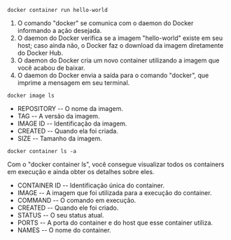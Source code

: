 ```
docker container run hello-world
```

1. O comando "docker" se comunica com o daemon do Docker informando a ação desejada.
2. O daemon do Docker verifica se a imagem "hello-world" existe em seu host; caso ainda não, o Docker faz o download da imagem diretamente do Docker Hub.
3. O daemon do Docker cria um novo container utilizando a imagem que você acabou de baixar.
4. O daemon do Docker envia a saída para o comando "docker", que imprime a mensagem em seu terminal.

```
docker image ls
```

- REPOSITORY -- O nome da imagem.
- TAG -- A versão da imagem.
- IMAGE ID -- Identificação da imagem.
- CREATED -- Quando ela foi criada.
- SIZE -- Tamanho da imagem.

```
docker container ls -a
```

Com o "docker container ls", você consegue visualizar todos os containers em execução e ainda obter os detalhes sobre eles. 

- CONTAINER ID -- Identificação única do container.
- IMAGE -- A imagem que foi utilizada para a execução do container.
- COMMAND -- O comando em execução.
- CREATED -- Quando ele foi criado.
- STATUS -- O seu status atual.
- PORTS -- A porta do container e do host que esse container utiliza.
- NAMES -- O nome do container.

